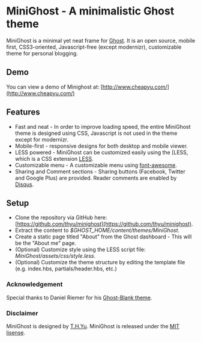 # MiniGhost - A minimalistic Ghost theme

MiniGhost is a minimal yet neat frame for [Ghost](http://ghost.org/). It is an open source, mobile first, CSS3-oriented, Javascript-free (except modernizr), customizable theme for personal blogging.

## Demo
You can view a demo of Minighost at: [http://www.cheapyu.com/](http://www.cheapyu.com/)

## Features
- Fast and neat - In order to improve loading speed, the entire MiniGhost theme is designed using CSS, Javascript is not used in the theme except for modernizr.
- Mobile-first -  responsive designs for both desktop and mobile viewer.
- LESS powered - MiniGhost can be customized easily using the [LESS, which is a CSS extension [LESS](http://lesscss.org/).  
- Customizable menu - A customizable menu using [font-awesome](http://fortawesome.github.io/Font-Awesome/).
- Sharing and Comment sections - Sharing buttons (Facebook, Twitter and Google Plus) are provided. Reader comments are enabled by [Disqus](http://www.disqus.com/).

## Setup 
- Clone the repository via GitHub here: [https://github.com/thyu/minighost](https://github.com/thyu/minighost).
- Extract the content to *$GHOST_HOME/content/themes/MiniGhost*.
- Create a static page titled "About" from the Ghost dashboard - This will be the "About me" page.
- (Optional) Customize style using the LESS script file: *MiniGhost/assets/css/style.less*.
- (Optional) Customize the theme structure by editing the template file (e.g. index.hbs, partials/header.hbs, etc.)

### Acknowledgement
Special thanks to Daniel Riemer for his [Ghost-Blank theme](https://github.com/zitrusfrisch/Ghost-Blank).

### Disclaimer
MiniGhost is designed by [T.H.Yu](http://www.thyu.org/). MiniGhost is released under the [MIT lisense](http://opensource.org/licenses/MIT).
